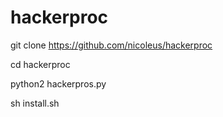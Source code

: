 # hackerproc

git clone https://github.com/nicoleus/hackerproc

cd hackerproc

python2 hackerpros.py

sh install.sh
